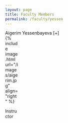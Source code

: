 ```yaml
---
layout: page
title: Faculty Members
permalink: /faculty/yessen
---
```


<div class="container" markdown="1">
<div class="header" markdown="1">Aigerim Yessenbayeva [+]
</div>
<div class="content" markdown="1" style="height:42px;width:42px">
{% include image.html url="/images/aigerim.jpg" align="right" %}

Instructor

</div>
</div>
